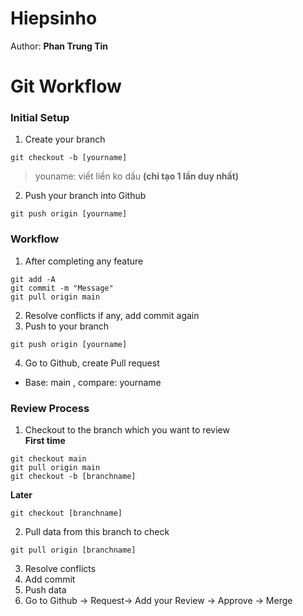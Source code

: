 # Hiepsinho

Author: **Phan Trung Tin**

# Git Workflow  
### Initial Setup


1.  Create your branch
```
git checkout -b [yourname]
```
> youname: viết liền ko dấu
> **(chỉ tạo 1 lần duy nhất)**  
2. Push your branch into Github  
```
git push origin [yourname]
```
### Workflow  
1. After completing any feature
```
git add -A 
git commit -m "Message"
git pull origin main
```
2. Resolve conflicts if any, add commit again
3. Push to your branch 
```
git push origin [yourname]
```
4. Go to Github, create Pull request
- Base: main , compare: yourname  

### Review Process  
1. Checkout to the branch which you want to review  
**First time**
```
git checkout main
git pull origin main
git checkout -b [branchname]
```
**Later**
```
git checkout [branchname]
```
2. Pull data from this branch to check
```
git pull origin [branchname]
````
3. Resolve conflicts 
4. Add commit
5. Push data
6. Go to Github -> Request-> Add your Review -> Approve -> Merge










